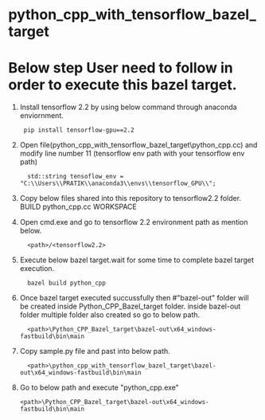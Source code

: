 # python_cpp_with_tensorflow_bazel_target

# Below step User need to follow in order to execute this bazel target.

1) Install tensorflow 2.2 by using below command through anaconda enviornment.

        pip install tensorflow-gpu==2.2

2) Open file(python_cpp_with_tensorflow_bazel_target\python_cpp.cc) and modify line number 11 (tensorflow env path with your tensorflow env path) 

         std::string tensoflow_env = "C:\\Users\\PRATIK\\anaconda3\\envs\\tensorflow_GPU\\";


4) Copy below files shared into this repository to tensorflow2.2 folder.
          BUILD
          python_cpp.cc
          WORKSPACE
          
5) Open cmd.exe and go to tensorflow 2.2 environment path as mention below.
      
         <path>/<tensorflow2.2>          

5) Execute below bazel target.wait for some time to complete bazel target execution.
        
         bazel build python_cpp

6) Once bazel target executed succussfully then #"bazel-out" folder will be created inside Python_CPP_Bazel_target folder.
   inside bazel-out folder multiple folder also created so go to below path. 
         
         <path>\Python_CPP_Bazel_target\bazel-out\x64_windows-fastbuild\bin\main

7) Copy sample.py file and past into below path.

         <path>\python_cpp_with_tensorflow_bazel_target\bazel-out\x64_windows-fastbuild\bin\main

8) Go to below path and execute "python_cpp.exe"


       <path>\Python_CPP_Bazel_target\bazel-out\x64_windows-fastbuild\bin\main




